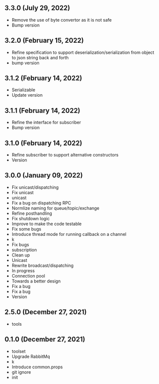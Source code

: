## 3.3.0 (July 29, 2022)
  - Remove the use of byte convertor as it is not safe
  - Bump version

## 3.2.0 (February 15, 2022)
  - Refine specification to support deserialization/serialization from object to json string back and forth
  - bump version

## 3.1.2 (February 14, 2022)
  - Serializable
  - Update version

## 3.1.1 (February 14, 2022)
  - Refine the interface for subscriber
  - Bump version

## 3.1.0 (February 14, 2022)
  - Refine subscriber to support alternative constructors
  - Version

## 3.0.0 (January 09, 2022)
  - Fix unicast/dispatching
  - Fix unicast
  - unicast
  - Fix a bug on dispatching RPC
  - Normlize naming for queue/topic/exchange
  - Refine posthandling
  - Fix shutdown logic
  - Improve to make the code testable
  - Fix some bugs
  - Introduce thread mode for running callback on a channel
  - k
  - Fix bugs
  - subscription
  - Clean up
  - Unicast
  - Rewrite broadcast/dispatching
  - In progress
  - Connection pool
  - Towards a better design
  - Fix a bug
  - Fix a bug
  - Version

## 2.5.0 (December 27, 2021)
  - tools

## 0.1.0 (December 27, 2021)
  - toolset
  - Upgrade RabbitMq
  - k
  - Introduce common.props
  - git ignore
  - init

